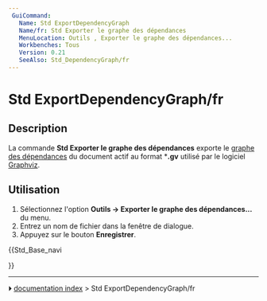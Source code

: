 ```yaml
---
 GuiCommand:
   Name: Std ExportDependencyGraph
   Name/fr: Std Exporter le graphe des dépendances
   MenuLocation: Outils , Exporter le graphe des dépendances...
   Workbenches: Tous
   Version: 0.21
   SeeAlso: Std_DependencyGraph/fr
---
```


# Std ExportDependencyGraph/fr

## Description

La commande **Std Exporter le graphe des dépendances** exporte le [graphe des dépendances](Std_DependencyGraph/fr.md) du document actif au format ***.gv** utilisé par le logiciel [Graphviz](https://graphviz.org/).



## Utilisation

1.  Sélectionnez l\'option **Outils → Exporter le graphe des dépendances...** du menu.
2.  Entrez un nom de fichier dans la fenêtre de dialogue.
3.  Appuyez sur le bouton **Enregistrer**.





{{Std_Base_navi

}}



---
⏵ [documentation index](../README.md) > Std ExportDependencyGraph/fr
